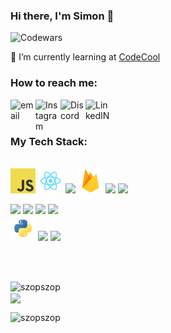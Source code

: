 ### Hi there, I'm Simon 👋

![Codewars](https://www.codewars.com/users/szopszop/badges/large)

 🌱 I’m currently learning at [CodeCool](https://codecool.com/en/)
   
### How to reach me:  
  
<a href="mailto:szymontracz1@gmail.com">
  <img align="left" alt="email" width="40px" src="https://upload.wikimedia.org/wikipedia/commons/7/7e/Gmail_icon_%282020%29.svg" />
</a>
<a href="https://www.instagram.com/szooop_/">
  <img align="left" alt="Instagram" width="40px" src="https://raw.githubusercontent.com/hussainweb/hussainweb/main/icons/instagram.png" />
</a>
<a href="https://discordapp.com/users/691048165683495013">
  <img align="left" alt="Discord" width="40px" src="https://raw.githubusercontent.com/peterthehan/peterthehan/master/assets/discord.svg" />
</a>
<a href="https://www.linkedin.com/in/szymon-tracz/">
  <img align="left" alt="LinkedIN" width="40px" src="https://raw.githubusercontent.com/peterthehan/peterthehan/master/assets/linkedin.svg" />  
</a>   
  <br />  <br />
  
### My Tech Stack:  

  <br />  
<code><img height="40" src="https://raw.githubusercontent.com/github/explore/80688e429a7d4ef2fca1e82350fe8e3517d3494d/topics/javascript/javascript.png"></code>
<code><img height="40" src="https://raw.githubusercontent.com/github/explore/80688e429a7d4ef2fca1e82350fe8e3517d3494d/topics/react/react.png"></code>
<code><img height="40" src="https://brandslogos.com/wp-content/uploads/thumbs/bootstrap-logo-vector.svg"></code>
<code><img height="40" src="https://raw.githubusercontent.com/github/explore/80688e429a7d4ef2fca1e82350fe8e3517d3494d/topics/firebase/firebase.png"></code>
<code><img height="40" src="https://codecool.com/wp-content/uploads/2021/10/CSS3-2.svg"></code>
<code><img height="40" src="https://codecool.com/wp-content/uploads/2021/10/HTML5_logo-2.svg"></code>

<br />

<code><img height="40" src="https://brandslogos.com/wp-content/uploads/thumbs/java-logo-vector-1.svg"></code>
<code><img height="40" src="https://cdn.freebiesupply.com/logos/large/2x/spring-3-logo-svg-vector.svg"></code>
<code><img height="40" src="https://upload.wikimedia.org/wikipedia/commons/2/29/Postgresql_elephant.svg"></code>
<code><img height="40" src="https://codecool.com/wp-content/uploads/2021/11/hibernate.svg"></code>
<br />
<code><img height="40" src="https://raw.githubusercontent.com/github/explore/80688e429a7d4ef2fca1e82350fe8e3517d3494d/topics/python/python.png"></code>
<code><img height="40" src="https://www.pngfind.com/pngs/m/104-1044449_python-logo-clipart-drawing-flask-python-hd-png.png"></code>
<code><img height="40" src="https://upload.wikimedia.org/wikipedia/commons/thumb/3/3f/Git_icon.svg/2048px-Git_icon.svg.png"></code>

<br /> 
<br /> 
 

 
<p align="left"> <img src="https://github-readme-stats.vercel.app/api?username=szopszop&show_icons=true&theme=gotham" alt="szopszop" />
 <br />

 <a href="https://github-readme-stats.vercel.app/api/top-langs/?username=szopszop&layout=compact&theme=gotham">
  <img align="center" src="https://github-readme-stats.vercel.app/api/top-langs/?username=szopszop&layout=compact&theme=gotham" />
</a>

<!-- 
[![Szymon's wakatime stats](https://github-readme-stats.vercel.app/api/wakatime?username=szopszop)](https://github.com/szopszop/github-readme-stats)
 -->
  
 <p align="left"> <img height="400px" src="https://wakatime.com/share/@b5a8f8b9-67a3-4b4d-9828-59d0f6845492/9a7dab76-ba10-45d7-be10-f4e3ccd3c123.svg" alt="szopszop" />
 <br />
 
